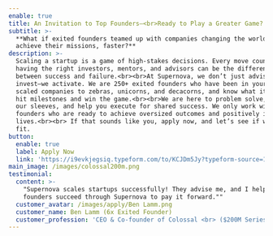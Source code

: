 ```yaml
---
enable: true
title: An Invitation to Top Founders—<br>Ready to Play a Greater Game?
subtitle: >-
  **What if exited founders teamed up with companies changing the world to
  achieve their missions, faster?**
description: >-
  Scaling a startup is a game of high-stakes decisions. Every move counts — and
  having the right investors, mentors, and advisors can be the difference
  between success and failure.<br><br>At Supernova, we don’t just advise or
  invest—we activate. We are 250+ exited founders who have been in your shoes,
  scaled companies to zebras, unicorns, and decacorns, and know what it takes to
  hit milestones and win the game.<br><br>We are here to problem solve, roll up
  our sleeves, and help you execute for shared success. We only work with
  founders who are ready to achieve oversized outcomes and positively impact
  lives.<br><br> If that sounds like you, apply now, and let’s see if we’re a
  fit. 
button:
  enable: true
  label: Apply Now
  link: 'https://i9evkjegsiq.typeform.com/to/KCJDm5Jy?typeform-source=1supernova.com'
main_image: /images/colossal200m.png
testimonial:
  content: >-
    "Supernova scales startups successfully! They advise me, and I help other
    founders succeed through Supernova to pay it forward.""
  customer_avatar: /images/apply/Ben Lamm.png
  customer_name: Ben Lamm (6x Exited Founder)
  customer_profession: 'CEO & Co-founder of Colossal <br> ($200M Series C: $10B Valuation) '
---
```


